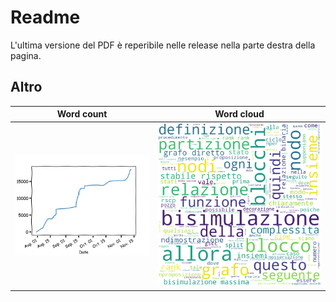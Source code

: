 # Readme
L'ultima versione del PDF è reperibile nelle release nella parte destra della pagina.

## Altro
Word count | Word cloud
--- | ---
![](res/word-count.png) | ![](res/word-cloud.png)
